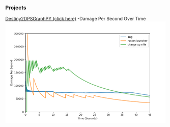 ### Projects

[Destiny2DPSGraphPY (click here)](/d2dps)
-Damage Per Second Over Time
<img src="images/d2dpsgraphs1.png?raw=true"/>
